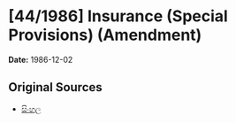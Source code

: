 # [44/1986] Insurance (Special Provisions) (Amendment)

**Date:** 1986-12-02

## Original Sources

- [සිංහල](https://documents.gov.lk/view/acts/1986/12/44-1986_S.pdf)
